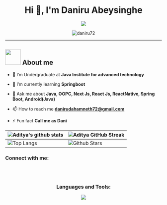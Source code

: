 <h1 align="center">Hi 👋, I'm Daniru Abeysinghe</h1>

<p align="center">
  <a href="https://github.com/DenverCoder1/readme-typing-svg"><img src="https://readme-typing-svg.herokuapp.com?font=Time+New+Roman&color=%23C8BE25&size=25&center=true&vCenter=true&width=630&height=120&lines=Full-Stack+Software+Engineer(Undergraduater);Competitive+Programmer;Always+learning+new+things;Interested+in+Android+Application+development"></a>
</p>


<p align="center"> <img src="https://komarev.com/ghpvc/?username=daniru72&label=Profile%20views&color=0e75b6&style=flat" alt="daniru72" /> </p>

---

## <picture><img src = "https://github.com/7oSkaaa/7oSkaaa/blob/main/Images/about_me.gif?raw=true" width = 50px></picture> About me

- 🔭 I’m Undergraduate at **Java Institute for advanced technology**

- 🌱 I’m currently learning **Springboot**

- 💬 Ask me about **Java, OOPC, Next Js, React Js, ReactNative, Spring Boot, Android(Java)**

- 📫 How to reach me **danirudahamneth72@gmail.com**

- ⚡ Fun fact **Call me as Dani**
  

| ![Aditya's github stats](https://github-readme-stats.vercel.app/api?username=Daniru72&show_icons=true&theme=tokyonight) | ![Aditya GitHub Streak](https://github-readme-streak-stats.herokuapp.com/?user=Daniru72&theme=tokyonight) |
| --- | --- |
| ![Top Langs](https://github-readme-stats.vercel.app/api/top-langs/?username=Daniru72&theme=tokyonight) | ![Github Stars](https://github-readme-stats.vercel.app/api?username=Daniru72&show_icons=true&locale=en&count_private=true&hide_rank=true&custom_title=My%20GitHub%20Stats&disable_animations=true&theme=tokyonight) |




<h3 align="left">Connect with me:</h3>
<p align="left">
</p>

</br></br>

<h3 align="center">Languages and Tools:</h3>
<p align="center">
  <a href="https://skillicons.dev">
    <img src="https://skillicons.dev/icons?i=git,css,figma,github,html,java,js,mongodb,mysql,nodejs,react,redux,tailwind,vscode,kubernetes&perline=14" />
  </a>
</p>

</br></br>




